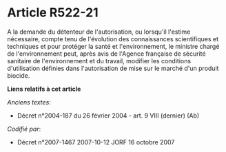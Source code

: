 # Article R522-21

A la demande du détenteur de l'autorisation, ou lorsqu'il l'estime nécessaire, compte tenu de l'évolution des connaissances
scientifiques et techniques et pour protéger la santé et l'environnement, le ministre chargé de l'environnement peut, après
avis de l'Agence française de sécurité sanitaire de l'environnement et du travail, modifier les conditions d'utilisation
définies dans l'autorisation de mise sur le marché d'un produit biocide.

**Liens relatifs à cet article**

_Anciens textes_:

  - Décret n°2004-187 du 26 février 2004 - art. 9 VIII (dernier) (Ab)

_Codifié par_:

  - Décret n°2007-1467 2007-10-12 JORF 16 octobre 2007
